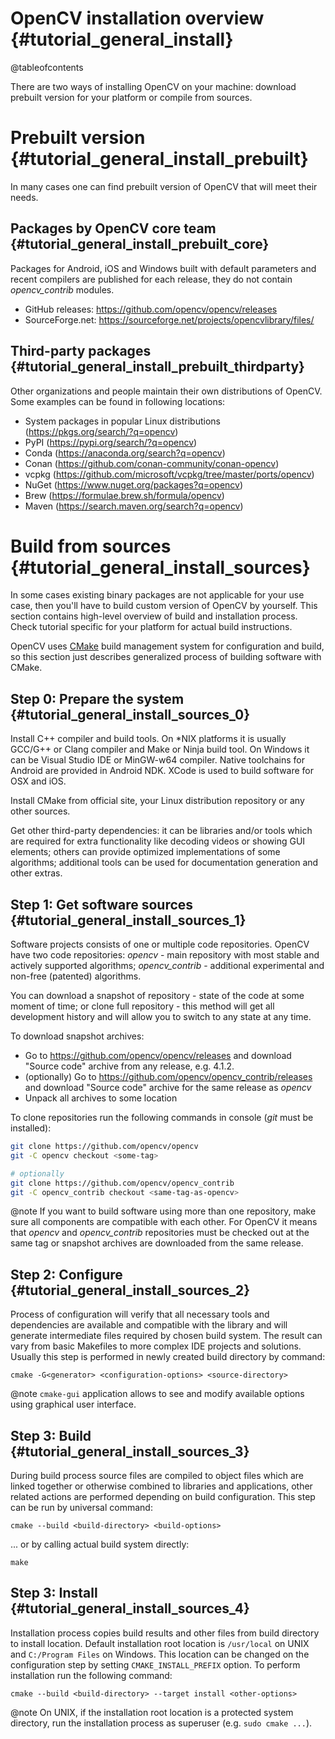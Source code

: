 OpenCV installation overview {#tutorial_general_install}
============================

@tableofcontents

There are two ways of installing OpenCV on your machine: download prebuilt version for your platform or compile from sources.

# Prebuilt version {#tutorial_general_install_prebuilt}

In many cases one can find prebuilt version of OpenCV that will meet their needs.

## Packages by OpenCV core team  {#tutorial_general_install_prebuilt_core}

Packages for Android, iOS and Windows built with default parameters and recent compilers are published for each release, they do not contain _opencv_contrib_ modules.

- GitHub releases: https://github.com/opencv/opencv/releases
- SourceForge.net: https://sourceforge.net/projects/opencvlibrary/files/


## Third-party packages  {#tutorial_general_install_prebuilt_thirdparty}

Other organizations and people maintain their own distributions of OpenCV. Some examples can be found in following locations:

- System packages in popular Linux distributions (https://pkgs.org/search/?q=opencv)
- PyPI (https://pypi.org/search/?q=opencv)
- Conda (https://anaconda.org/search?q=opencv)
- Conan (https://github.com/conan-community/conan-opencv)
- vcpkg (https://github.com/microsoft/vcpkg/tree/master/ports/opencv)
- NuGet (https://www.nuget.org/packages?q=opencv)
- Brew (https://formulae.brew.sh/formula/opencv)
- Maven (https://search.maven.org/search?q=opencv)


# Build from sources {#tutorial_general_install_sources}

In some cases existing binary packages are not applicable for your use case, then you'll have to build custom version of OpenCV by yourself. This section contains high-level overview of build and installation process. Check tutorial specific for your platform for actual build instructions.

OpenCV uses [CMake](https://cmake.org/) build management system for configuration and build, so this section just describes generalized process of building software with CMake.


## Step 0: Prepare the system {#tutorial_general_install_sources_0}

Install C++ compiler and build tools. On \*NIX platforms it is usually GCC/G++ or Clang compiler and Make or Ninja build tool. On Windows it can be Visual Studio IDE or MinGW-w64 compiler. Native toolchains for Android are provided in Android NDK. XCode is used to build software for OSX and iOS.

Install CMake from official site, your Linux distribution repository or any other sources.

Get other third-party dependencies: it can be libraries and/or tools which are required for extra functionality like decoding videos or showing GUI elements; others can provide optimized implementations of some algorithms; additional tools can be used for documentation generation and other extras.


## Step 1: Get software sources {#tutorial_general_install_sources_1}

Software projects consists of one or multiple code repositories. OpenCV have two code repositories: _opencv_ - main repository with most stable and actively supported algorithms; _opencv_contrib_ - additional experimental and non-free (patented) algorithms.

You can download a snapshot of repository - state of the code at some moment of time; or clone full repository - this method will get all development history and will allow you to switch to any state at any time.

To download snapshot archives:

- Go to https://github.com/opencv/opencv/releases and download "Source code" archive from any release, e.g. 4.1.2.
- (optionally) Go to https://github.com/opencv/opencv_contrib/releases and download "Source code" archive for the same release as _opencv_
- Unpack all archives to some location

To clone repositories run the following commands in console (_git_ must be installed):

```.sh
git clone https://github.com/opencv/opencv
git -C opencv checkout <some-tag>

# optionally
git clone https://github.com/opencv/opencv_contrib
git -C opencv_contrib checkout <same-tag-as-opencv>
```

@note
If you want to build software using more than one repository, make sure all components are compatible with each other. For OpenCV it means that _opencv_ and _opencv_contrib_ repositories must be checked out at the same tag or snapshot archives are downloaded from the same release.


## Step 2: Configure {#tutorial_general_install_sources_2}

Process of configuration will verify that all necessary tools and dependencies are available and compatible with the library and will generate intermediate files required by chosen build system. The result can vary from basic Makefiles to more complex IDE projects and solutions. Usually this step is performed in newly created build directory by command:
```
cmake -G<generator> <configuration-options> <source-directory>
```

@note
`cmake-gui` application allows to see and modify available options using graphical user interface.


## Step 3: Build {#tutorial_general_install_sources_3}

During build process source files are compiled to object files which are linked together or otherwise combined to libraries and applications, other related actions are performed depending on build configuration. This step can be run by universal command:
```
cmake --build <build-directory> <build-options>
```
... or by calling actual build system directly:
```
make
```

## Step 3: Install {#tutorial_general_install_sources_4}

Installation process copies build results and other files from build directory to install location. Default installation root location is `/usr/local` on UNIX and `C:/Program Files` on Windows. This location can be changed on the configuration step by setting `CMAKE_INSTALL_PREFIX` option. To perform installation run the following command:
```
cmake --build <build-directory> --target install <other-options>
```

@note
On UNIX, if the installation root location is a protected system directory, run the installation process as superuser (e.g. `sudo cmake ...`).
